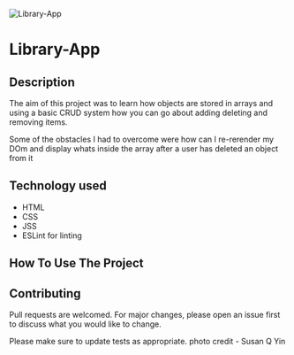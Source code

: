 ![Library-App](https://user-images.githubusercontent.com/92760571/219879887-d3c872aa-13bf-4874-8f7b-a80c280f0295.png)

# Library-App

## Description

The aim of this project was to learn how objects are stored in arrays and using a basic CRUD system
how you can go about adding deleting and removing items.

Some of the obstacles I had to overcome were how can I re-rerender my DOm and display 
whats inside the array after a user has deleted an object from it 

## Technology used 

- HTML
- CSS 
- JSS
- ESLint for linting

## How To Use The Project


## Contributing 

Pull requests are welcomed. For major changes, please open an issue first to discuss what you would like to change.

Please make sure to update tests as appropriate.
photo credit - Susan Q Yin
